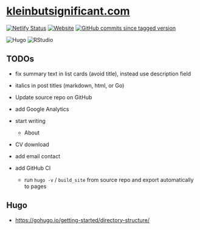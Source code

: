 
<!-- README.md is generated from README.Rmd. Please edit that file -->

# [kleinbutsignificant.com](https://www.kleinbutsignificant.com)

<!-- badges: start -->

[![Netlify
Status](https://api.netlify.com/api/v1/badges/7fcdb00f-8ea5-499d-a803-2a61544f74f7/deploy-status)](https://app.netlify.com/sites/kleinbutsignificant/deploys)
[![Website](https://img.shields.io/website?url=https%3A%2F%2Fwww.kleinbutsignificant.com&link=https%3A%2F%2Fwww.kleinbutsignificant.com)](https://www.kleinbutsignificant.com)
[![GitHub commits since tagged
version](https://img.shields.io/github/commits-since/adityatelange/hugo-PaperMod/71ce72b1bfb868b406c369c958f8682c63940e01?style=flat&logo=github&label=Commits%20since%20last%20theme%20submodule%20pull)](https://github.com/adityatelange/hugo-PaperMod/compare/71ce72b1bfb868b406c369c958f8682c63940e01...master)

<!-- https://shields.io/badges/git-hub-commits-since-tagged-version -->
<!-- https://github.com/adityatelange/hugo-PaperMod/commits/master -->
<!-- https://github.com/adityatelange/hugo-PaperMod/compare/master...21ae19bc2b02089a234509bd4d4bb3a72659999a -->

![Hugo](https://img.shields.io/badge/Hugo-black.svg?style=for-the-badge&logo=Hugo)
![RStudio](https://img.shields.io/badge/RStudio-4285F4?style=for-the-badge&logo=rstudio&logoColor=white)

<!-- ![R](https://img.shields.io/badge/r-%23276DC3.svg?style=for-the-badge&logo=r&logoColor=white) -->
<!-- badges: end -->

## TODOs

- fix summary text in list cards (avoid title), instead use description
  field

- italics in post titles (markdown, html, or Go)

- Update source repo on GitHub

- add Google Analytics

- start writing

  - About

- CV download

- add email contact

- add GitHub CI

  - run `hugo -v` / `build_site` from source repo and export
    automatically to pages

## Hugo

- <https://gohugo.io/getting-started/directory-structure/>
